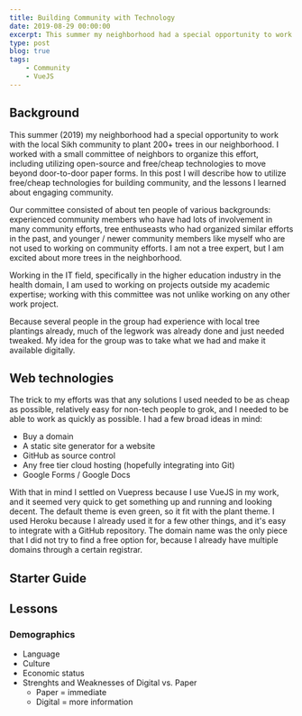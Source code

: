 ```yaml
---
title: Building Community with Technology
date: 2019-08-29 00:00:00
excerpt: This summer my neighborhood had a special opportunity to work with the local Sikh community to plant 200+ trees in our neighborhood. I worked with a small committee of neighbors to organize this effort, including utilizing open-source and free/cheap technologies to move beyond door-to-door paper forms. In this post I will describe how to utilize free/cheap technologies for building community, and the lessons I learned about community.
type: post
blog: true
tags:
    - Community
    - VueJS
---
```


## Background

This summer (2019) my neighborhood had a special opportunity to work with the local Sikh community to plant 200+ trees in our neighborhood. I worked with a small committee of neighbors to organize this effort, including utilizing open-source and free/cheap technologies to move beyond door-to-door paper forms. In this post I will describe how to utilize free/cheap technologies for building community, and the lessons I learned about engaging community.

Our committee consisted of about ten people of various backgrounds: experienced community members who have had lots of involvement in many community efforts, tree enthuseasts who had organized similar efforts in the past, and younger / newer community members like myself who are not used to working on community efforts. I am not a tree expert, but I am excited about more trees in the neighborhood. 

Working in the IT field, specifically in the higher education industry in the health domain, I am used to working on projects outside my academic expertise; working with this committee was not unlike working on any other work project. 

Because several people in the group had experience with local tree plantings already, much of the legwork was already done and just needed tweaked. My idea for the group was to take what we had and make it available digitally. 

## Web technologies
The trick to my efforts was that any solutions I used needed to be as cheap as possible, relatively easy for non-tech people to grok, and I needed to be able to work as quickly as possible. I had a few broad ideas in mind:
- Buy a domain
- A static site generator for a website
- GitHub as source control
- Any free tier cloud hosting (hopefully integrating into Git)
- Google Forms / Google Docs

With that in mind I settled on Vuepress because I use VueJS in my work, and it seemed very quick to get something up and running and looking decent. The default theme is even green, so it fit with the plant theme. I used Heroku because I already used it for a few other things, and it's easy to integrate with a GitHub repository. The domain name was the only piece that I did not try to find a free option for, because I already have multiple domains through a certain registrar. 

## Starter Guide

## Lessons
### Demographics
- Language
- Culture
- Economic status
- Strenghts and Weaknesses of Digital vs. Paper
  - Paper = immediate
  - Digital = more information